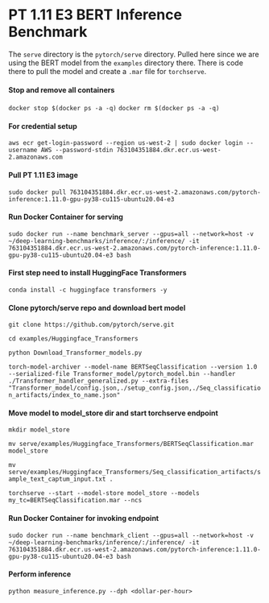# PT 1.11 E3 BERT Inference Benchmark

The `serve` directory is the `pytorch/serve` directory. Pulled here since we are using the BERT model from the `examples` directory there. There is code there to pull the model and create a `.mar` file for `torchserve`.

#### Stop and remove all containers
`docker stop $(docker ps -a -q)`
`docker rm $(docker ps -a -q)`

#### For credential setup
`aws ecr get-login-password --region us-west-2 | sudo docker login --username AWS --password-stdin 763104351884.dkr.ecr.us-west-2.amazonaws.com`

#### Pull PT 1.11 E3 image
`sudo docker pull 763104351884.dkr.ecr.us-west-2.amazonaws.com/pytorch-inference:1.11.0-gpu-py38-cu115-ubuntu20.04-e3` 

#### Run Docker Container for serving 
`sudo docker run --name benchmark_server --gpus=all --network=host -v ~/deep-learning-benchmarks/inference/:/inference/ -it 763104351884.dkr.ecr.us-west-2.amazonaws.com/pytorch-inference:1.11.0-gpu-py38-cu115-ubuntu20.04-e3 bash`

#### First step need to install HuggingFace Transformers 
`conda install -c huggingface transformers -y`

#### Clone pytorch/serve repo and download bert model
`git clone https://github.com/pytorch/serve.git`

`cd examples/Huggingface_Transformers`

`python Download_Transformer_models.py`

`torch-model-archiver --model-name BERTSeqClassification --version 1.0 --serialized-file Transformer_model/pytorch_model.bin --handler ./Transformer_handler_generalized.py --extra-files "Transformer_model/config.json,./setup_config.json,./Seq_classification_artifacts/index_to_name.json"`

#### Move model to model_store dir and start torchserve endpoint
`mkdir model_store`

`mv serve/examples/Huggingface_Transformers/BERTSeqClassification.mar model_store`

`mv serve/examples/Huggingface_Transformers/Seq_classification_artifacts/sample_text_captum_input.txt .`

`torchserve --start --model-store model_store --models my_tc=BERTSeqClassification.mar --ncs` 

#### Run Docker Container for invoking endpoint
`sudo docker run --name benchmark_client --gpus=all --network=host -v ~/deep-learning-benchmarks/inference/:/inference/ -it 763104351884.dkr.ecr.us-west-2.amazonaws.com/pytorch-inference:1.11.0-gpu-py38-cu115-ubuntu20.04-e3 bash`

#### Perform inference
`python measure_inference.py --dph <dollar-per-hour>`
